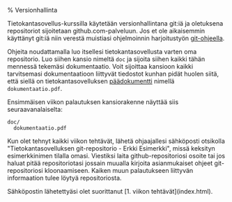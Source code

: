 % Versionhallinta
<!-- order: 5 -->

Tietokantasovellus-kurssilla käytetään versionhallintana git:iä ja
oletuksena repositoriot sijoitetaan github.com-palveluun. Jos et ole 
aikaisemmin käyttänyt git:iä niin verestä muistiasi
ohjelmoinnin harjoitustyön [git-ohjeella](https://github.com/javaLabra/Javalabra2013-1/wiki/Git-ohje).

Ohjeita noudattamalla luo itsellesi tietokantasovellusta varten oma repositorio.
Luo siihen kansio nimeltä <code>doc</code> ja sijoita siihen kaikki
tähän mennessä tekemäsi dokumentaatio. Voit sijoittaa kansioon kaikki
tarvitsemasi dokumentaatioon liittyvät tiedostot kunhan pidät huolen
siitä, että siellä on tietokantasovelluksen [päädokumentti]({{rootdir}dokumentaatio-ohje.html)
nimellä <code>dokumentaatio.pdf</code>.

Ensimmäisen viikon palautuksen kansiorakenne näyttää siis seuraavanalaiselta:

~~~~
doc/
  dokumentaatio.pdf
~~~~

Kun olet tehnyt kaikki viikon tehtävät, lähetä ohjaajallesi sähköposti 
otsikolla "Tietokantasovelluksen git-repositorio - Erkki Esimerkki",
missä keksityn esimerkkinimen tilalla omasi.
Viestiksi laita github-repositoriosi osoite tai jos haluat
pitää repositoriotasi jossain muualla kirjoita
asianmukaiset ohjeet git-repositoriosi kloonaamiseen.
Kaiken muun palautukseen liittyvän informaation tulee löytyä repositoriosta.

<last>
  Sähköpostin lähetettyäsi olet suorittanut [1. viikon tehtävät](index.html).
</last>
